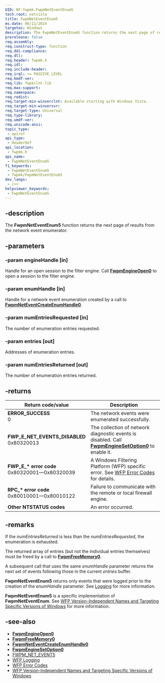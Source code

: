 ```yaml
---
UID: NF:fwpmk.FwpmNetEventEnum5
tech.root: netvista
title: FwpmNetEventEnum5
ms.date: 06/11/2024
targetos: Windows
description: The FwpmNetEventEnum5 function returns the next page of results from the network event enumerator.
prerelease: false
req.assembly: 
req.construct-type: function
req.ddi-compliance: 
req.dll: 
req.header: fwpmk.h
req.idl: 
req.include-header: 
req.irql: <= PASSIVE_LEVEL
req.kmdf-ver: 
req.lib: fwpkclnt.lib
req.max-support: 
req.namespace: 
req.redist: 
req.target-min-winverclnt: Available starting with Windows Vista.
req.target-min-winversvr: 
req.target-type: Universal
req.type-library: 
req.umdf-ver: 
req.unicode-ansi: 
topic_type:
 - apiref
api_type:
 - HeaderDef
api_location:
 - fwpmk.h
api_name:
 - FwpmNetEventEnum5
f1_keywords:
 - FwpmNetEventEnum5
 - fwpmk/FwpmNetEventEnum5
dev_langs:
 - c++
helpviewer_keywords:
 - FwpmNetEventEnum5
---
```


## -description

The **FwpmNetEventEnum5** function returns the next page of results from the network event enumerator.

## -parameters

### -param engineHandle [in]

Handle for an open session to the filter engine. Call **[FwpmEngineOpen0](nf-fwpmk-fwpmengineopen0.md)** to open a session to the filter engine.

### -param enumHandle [in]

Handle for a network event enumeration created by a call to **[FwpmNetEventCreateEnumHandle0](nf-fwpmk-fwpmneteventcreateenumhandle0.md)**.

### -param numEntriesRequested [in]

The number of enumeration entries requested.

### -param entries [out]

Addresses of enumeration entries.

### -param numEntriesReturned [out]

The number of enumeration entries returned.

## -returns

| Return code/value | Description |
|---|---|
| **ERROR_SUCCESS**<br>0 | The network events were enumerated successfully. |
| **FWP_E_NET_EVENTS_DISABLED**<br>0x80320013 | The collection of network diagnostic events is disabled. Call **[FwpmEngineSetOption0](nf-fwpmk-fwpmenginesetoption0.md)** to enable it. |
| **FWP_E_\* error code**<br>0x80320001—0x80320039 | A Windows Filtering Platform (WFP) specific error. See [WFP Error Codes](/windows/win32/fwp/wfp-error-codes) for details. |
| **RPC_\* error code**<br>0x80010001—0x80010122 | Failure to communicate with the remote or local firewall engine. |
| **Other NTSTATUS codes** | An error occurred. |

## -remarks

If the *numEntriesReturned* is less than the *numEntriesRequested*, the enumeration is exhausted.

The returned array of entries (but not the individual entries themselves) must be freed by a call to **[FwpmFreeMemory0](nf-fwpmk-fwpmfreememory0.md)**.

A subsequent call that uses the same *enumHandle* parameter returns the next set of events following those in the current *entries* buffer.

**FwpmNetEventEnum5** returns only events that were logged prior to the creation of the *enumHandle* parameter. See [Logging](/windows/desktop/FWP/logging) for more information.

**FwpmNetEventEnum5** is a specific implementation of **FwpmNetEventEnum**. See [WFP Version-Independent Names and Targeting Specific Versions of Windows](/windows/desktop/FWP/wfp-version-independent-names-and-targeting-specific-versions-of-windows) for more information.

## -see-also

- **[FwpmEngineOpen0](nf-fwpmk-fwpmengineopen0.md)**
- **[FwpmFreeMemory0](nf-fwpmk-fwpmfreememory0.md)**
- **[FwpmNetEventCreateEnumHandle0](nf-fwpmk-fwpmneteventcreateenumhandle0.md)**
- **[FwpmEngineSetOption0](nf-fwpmk-fwpmenginesetoption0.md)**
- [FWPM_NET_EVENT5](/windows/desktop/api/fwpmtypes/ns-fwpmtypes-fwpm_net_event5)
- [WFP Logging](/windows/desktop/FWP/logging)
- [WFP Error Codes](/windows/win32/fwp/wfp-error-codes)
- [WFP Version-Independent Names and Targeting Specific Versions of Windows](/windows/desktop/FWP/wfp-version-independent-names-and-targeting-specific-versions-of-windows)
